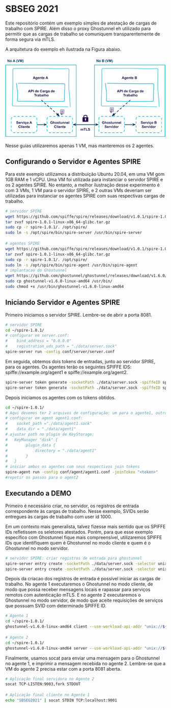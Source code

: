 # SBSEG 2021

Este repositório contém um exemplo simples de atestação de cargas de trabalho com SPIRE. 
Além disso o proxy Ghostunnel eh utilizado para permitir que as cargas de trabalho se comuniquem transparentemente de forma segura via mTLS.

A arquitetura do exemplo eh ilustrada na Figura abaixo.

![](carga-trabalho-ghostunnel.png)

Nesse guias utilizaremos apenas 1 VM, mas manteremos os 2 agentes.

## Configurando o Servidor e Agentes SPIRE

Para este exemplo utilizamos a distribuição Ubuntu 20.04, em uma VM gom 1GB RAM e 1 vCPU.
Uma VM foi utilizada para instanciar o servidor SPIRE e os 2 agentes SPIRE. No entanto, a melhor ilustração desse experimento é com 3 VMs, 1 VM para o servidor SPIRE, e 2 outras VMs deveriam ser utilizadas para instanciar os agentes SPIRE com suas respectivas cargas de trabalho.

```bash
# servidor SPIRE
wget https://github.com/spiffe/spire/releases/download/v1.0.1/spire-1.0.1-linux-x86_64-glibc.tar.gz
tar zvxf spire-1.0.1-linux-x86_64-glibc.tar.gz
sudo cp -r spire-1.0.1/. /opt/spire/
sudo ln -s /opt/spire/bin/spire-server /usr/bin/spire-server

# agentes SPIRE 
wget https://github.com/spiffe/spire/releases/download/v1.0.1/spire-1.0.1-linux-x86_64-glibc.tar.gz
tar zvxf spire-1.0.1-linux-x86_64-glibc.tar.gz
sudo cp -r spire-1.0.1/. /opt/spire/
sudo ln -s /opt/spire/bin/spire-agent /usr/bin/spire-agent
# implantacao do Ghostunnel
wget https://github.com/ghostunnel/ghostunnel/releases/download/v1.6.0/ghostunnel-v1.6.0-linux-amd64
sudo cp ghostunnel-v1.6.0-linux-amd64 /usr/bin/
sudo chmod +x /usr/bin/ghostunnel-v1.6.0-linux-amd64
```

## Iniciando Servidor e Agentes SPIRE

Primeiro iniciamos o servidor SPIRE.
Lembre-se de abrir a porta 8081.

```bash
# servidor SPIRE
cd ~/spire-1.0.1/
# configurar em server.conf: 
#    bind_address = "0.0.0.0" 
#    registration_uds_path = "./data/server.sock"
spire-server run -config conf/server/server.conf
```

Em seguida, obtemos dois tokens de entradas, junto ao servidor SPIRE, para os agentes.
Os agentes terão os seguintes SPIFFE IDS: spiffe://example.org/agent1 e spiffe://example.org/agent2.

```bash
spire-server token generate -socketPath ./data/server.sock -spiffeID spiffe://example.org/agent1
spire-server token generate -socketPath ./data/server.sock -spiffeID spiffe://example.org/agent2
```

Depois iniciamos os agentes com os tokens obtidos.

```bash
cd ~/spire-1.0.1/
# Aqui devemos ter 2 arquivos de configuração: um para o agente1, outro para o agente2.
# configurar em agent agent1.conf:
#    socket_path ="./data/agent1.sock"
#    data_dir = "./data/agent1"
# ajustar path no plugin de KeyStorage:
#   KeyManager "disk" {
#        plugin_data {
#            directory = "./data/agent1"
#        }
#   }
# iniciar ambos os agentes com seus respectivos join tokens
spire-agent run -config conf/agent/agent1.conf -joinToken "<token>"
#repetir os passos para o agent2
```

## Executando a DEMO

Primeiro é necessário criar, no servidor, os registros de entrada correspondente às cargas de trabalho.
Nesse exemplo, SVIDs serão entregues às cargas de trabalho com user id 1000.

Em um contexto mais generalista, talvez fizesse mais sentido que os SPIFFE IDs refletissem os seletores atestados.
Porém, para que esse exemplo específico com Ghostunnel fique mais compreensível, utilizaremos SPIFFE IDs que identifiquem quem é Ghostunnel no modo cliente e quem é o Ghostunnel no modo servidor.

```bash
# servidor SPIRE: criar registros de entrada para ghostunnel
spire-server entry create -socketPath ./data/server.sock -selector unix:uid:1000  -spiffeID spiffe://example.org/proxy/ghostunnel-client  -parentID spiffe://example.org/agent1
spire-server entry create -socketPath ./data/server.sock -selector unix:uid:1000  -spiffeID spiffe://example.org/proxy/ghostunnel-server  -parentID spiffe://example.org/agent2
```

Depois da criacao dos registros de entrada é possível iniciar as cargas de trabalho.
No agente 1 executaremos o Ghostunnel no modo cliente, de modo que possa receber mensagens locais e rapassar para serviços remotos com autenticação mTLS.
E no agente 2 executaremos o Ghostunnel no modo servidor, de modo que aceite requisições de serviços que possuam SVID com determinado SPIFFE ID.

```bash
# Agente 1
cd ~/spire-1.0.1/
ghostunnel-v1.6.0-linux-amd64 client --use-workload-api-addr "unix://${PWD}/data/agent1.sock" --listen=localhost:9001 --target=localhost:9002

# Agente 2
cd ~/spire-1.0.1/
ghostunnel-v1.6.0-linux-amd64 server --use-workload-api-addr "unix://${PWD}/data/agent2.sock" --listen=localhost:9002 --target=localhost:9003 --allow-uri spiffe://example.org/proxy/ghostunnel-client
```

Finalmente, usamos socat para enviar uma mensagem para o Ghostunnel no agente 1, e imprimir a mensagem recebida no agente 2.
Lembre-se que a VM do agente 2 precisa estar com a porta 8081 aberta.

```bash
# Aplicação final servidora no Agente 2
socat TCP-LISTEN:9003,fork STDOUT

# Aplicação final cliente no Agente 1
echo "SBSEG2021" | socat STDIN TCP:localhost:9001
```
